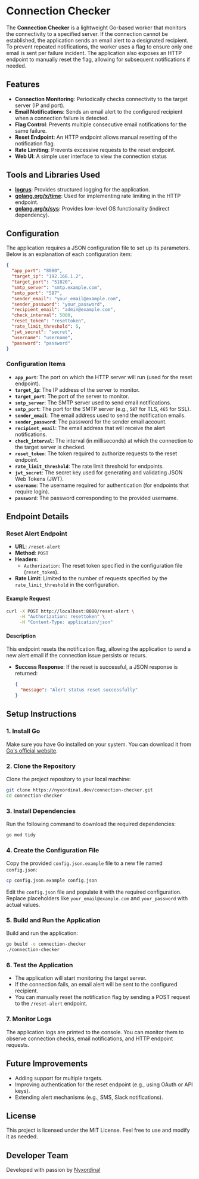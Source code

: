# Connection Checker

The **Connection Checker** is a lightweight Go-based worker that monitors the connectivity to a specified server. If the connection cannot be established, the application sends an email alert to a designated recipient. To prevent repeated notifications, the worker uses a flag to ensure only one email is sent per failure incident. The application also exposes an HTTP endpoint to manually reset the flag, allowing for subsequent notifications if needed.

## Features

- **Connection Monitoring**: Periodically checks connectivity to the target server (IP and port).
- **Email Notifications**: Sends an email alert to the configured recipient when a connection failure is detected.
- **Flag Control**: Prevents multiple consecutive email notifications for the same failure.
- **Reset Endpoint**: An HTTP endpoint allows manual resetting of the notification flag.
- **Rate Limiting**: Prevents excessive requests to the reset endpoint.
- **Web UI**: A simple user interface to view the connection status

## Tools and Libraries Used

- **[logrus](https://github.com/sirupsen/logrus)**: Provides structured logging for the application.
- **[golang.org/x/time](https://pkg.go.dev/golang.org/x/time)**: Used for implementing rate limiting in the HTTP endpoint.
- **[golang.org/x/sys](https://pkg.go.dev/golang.org/x/sys)**: Provides low-level OS functionality (indirect dependency).

## Configuration

The application requires a JSON configuration file to set up its parameters. Below is an explanation of each configuration item:

```json
{
  "app_port": "8080",
  "target_ip": "192.168.1.2",
  "target_port": "51820",
  "smtp_server": "smtp.example.com",
  "smtp_port": "587",
  "sender_email": "your_email@example.com",
  "sender_password": "your_password",
  "recipient_email": "admin@example.com",
  "check_interval": 5000,
  "reset_token": "resettoken",
  "rate_limit_threshold": 5,
  "jwt_secret": "secret",
  "username": "username",
  "password": "password"
}
```

### Configuration Items

- **`app_port`**: The port on which the HTTP server will run (used for the reset endpoint).
- **`target_ip`**: The IP address of the server to monitor.
- **`target_port`**: The port of the server to monitor.
- **`smtp_server`**: The SMTP server used to send email notifications.
- **`smtp_port`**: The port for the SMTP server (e.g., `587` for TLS, `465` for SSL).
- **`sender_email`**: The email address used to send the notification emails.
- **`sender_password`**: The password for the sender email account.
- **`recipient_email`**: The email address that will receive the alert notifications.
- **`check_interval`**: The interval (in milliseconds) at which the connection to the target server is checked.
- **`reset_token`**: The token required to authorize requests to the reset endpoint.
- **`rate_limit_threshold`**: The rate limit threshold for endpoints.
- **`jwt_secret`**: The secret key used for generating and validating JSON Web Tokens (JWT).
- **`username`**: The username required for authentication (for endpoints that require login).
- **`password`**: The password corresponding to the provided username.

## Endpoint Details

### Reset Alert Endpoint

- **URL**: `/reset-alert`
- **Method**: `POST`
- **Headers**:
  - `Authorization`: The reset token specified in the configuration file (`reset_token`).
- **Rate Limit**: Limited to the number of requests specified by the `rate_limit_threshold` in the configuration.

#### Example Request

```bash
curl -X POST http://localhost:8080/reset-alert \
     -H "Authorization: resettoken" \
     -H "Content-Type: application/json"
```

#### Description

This endpoint resets the notification flag, allowing the application to send a new alert email if the connection issue persists or recurs.

- **Success Response**: If the reset is successful, a JSON response is returned:
  ```json
  {
    "message": "Alert status reset successfully"
  }
  ```

## Setup Instructions

### 1. Install Go

Make sure you have Go installed on your system. You can download it from [Go's official website](https://golang.org/dl/).

### 2. Clone the Repository

Clone the project repository to your local machine:

```bash
git clone https://nyxordinal.dev/connection-checker.git
cd connection-checker
```

### 3. Install Dependencies

Run the following command to download the required dependencies:

```bash
go mod tidy
```

### 4. Create the Configuration File

Copy the provided `config.json.example` file to a new file named `config.json`:

```bash
cp config.json.example config.json
```

Edit the `config.json` file and populate it with the required configuration. Replace placeholders like `your_email@example.com` and `your_password` with actual values.

### 5. Build and Run the Application

Build and run the application:

```bash
go build -o connection-checker
./connection-checker
```

### 6. Test the Application

- The application will start monitoring the target server.
- If the connection fails, an email alert will be sent to the configured recipient.
- You can manually reset the notification flag by sending a POST request to the `/reset-alert` endpoint.

### 7. Monitor Logs

The application logs are printed to the console. You can monitor them to observe connection checks, email notifications, and HTTP endpoint requests.

## Future Improvements

- Adding support for multiple targets.
- Improving authentication for the reset endpoint (e.g., using OAuth or API keys).
- Extending alert mechanisms (e.g., SMS, Slack notifications).

## License

This project is licensed under the MIT License. Feel free to use and modify it as needed.

## Developer Team

Developed with passion by [Nyxordinal](https://nyxordinal.dev)
